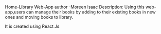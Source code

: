 
Home-Library Web-App
author -Moreen Isaac
Description: Using this web-app,users can manage their books by adding to their existing books in new ones and moving books to library.



It is created using React.Js
